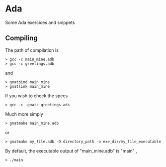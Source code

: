 # Ada
Some Ada exercices and snippets

## Compiling
The path of compilation is

    > gcc -c main_mine.adb
    > gcc -c greetings.adb

and

    > gnatbind main_mine
    > gnatlink main_mine
  
  If you wish to check the specs
  
    > gcc -c -gnatc greetings.ads
    
    
  Much more simply
  
    > gnatmake main_mine.adb
      
 or
 
    > gnatmake my_file.adb -D directory_path -o exe_dir/my_file_executable
    
By default, the executable output of "main_mine.adb" is "main" ,
    
    > ./main
    
